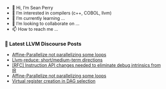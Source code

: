 - 👋 Hi, I’m Sean Perry
- 👀 I’m interested in compilers (c++, COBOL, llvm)
- 🌱 I’m currently learning ...
- 💞️ I’m looking to collaborate on ...
- 📫 How to reach me ...

<!---
s66perry/s66perry is a ✨ special ✨ repository because its `README.md` (this file) appears on your GitHub profile.
You can click the Preview link to take a look at your changes.
--->
### 📕 Latest LLVM Discourse Posts

<!-- DISCOURSE-LLVM:START -->
- [Affine-Parallelize not parallelizing some loops](https://discourse.llvm.org/t/affine-parallelize-not-parallelizing-some-loops/77124#post_3)
- [Llvm-reduce: short/medium-term directions](https://discourse.llvm.org/t/llvm-reduce-short-medium-term-directions/64591?page=3#post_44)
- [[RFC] Instruction API changes needed to eliminate debug intrinsics from IR](https://discourse.llvm.org/t/rfc-instruction-api-changes-needed-to-eliminate-debug-intrinsics-from-ir/68939#post_15)
- [Affine-Parallelize not parallelizing some loops](https://discourse.llvm.org/t/affine-parallelize-not-parallelizing-some-loops/77124#post_2)
- [Virtual register creation in DAG selection](https://discourse.llvm.org/t/virtual-register-creation-in-dag-selection/76605?page=2#post_29)
<!-- DISCOURSE-LLVM:END -->
